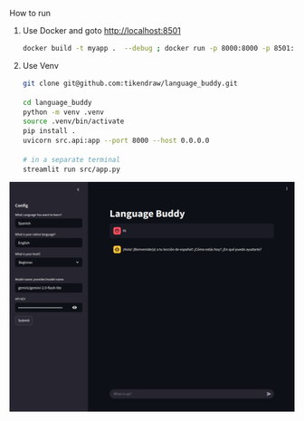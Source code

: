 


How to run
1. Use Docker and goto [http://localhost:8501](http://localhost:8501)

    ```bash
    docker build -t myapp .  --debug ; docker run -p 8000:8000 -p 8501:8501 myapp
    ```

2. Use Venv
    ```bash
    git clone git@github.com:tikendraw/language_buddy.git

    cd language_buddy
    python -m venv .venv
    source .venv/bin/activate
    pip install .
    uvicorn src.api:app --port 8000 --host 0.0.0.0 

    # in a separate terminal
    streamlit run src/app.py
    
    ```

![Screenshot](./images/screenshot.png)